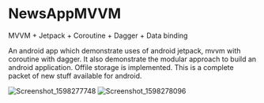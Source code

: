 # NewsAppMVVM
MVVM + Jetpack + Coroutine + Dagger + Data binding

An android app which demonstrate uses of android jetpack, mvvm with coroutine with dagger.
It also demonstrate the modular approach to build an android application.
Offile storage is implemented.
This is a complete packet of new stuff available for android.

![Screenshot_1598277748](https://user-images.githubusercontent.com/43371182/91054416-6467ac00-e641-11ea-8e9e-d4fbd079a3a4.png)
![Screenshot_1598278096](https://user-images.githubusercontent.com/43371182/91054439-6598d900-e641-11ea-9c1c-d3dc78e445fa.png)
